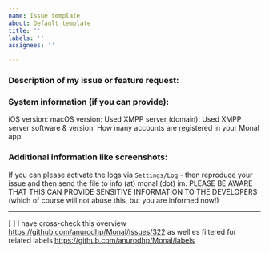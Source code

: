 ```yaml
---
name: Issue template
about: Default template
title: ''
labels: ''
assignees: ''

---
```


### Description of my issue or feature request:


### System information (if you can provide):

iOS version:
macOS version:
Used XMPP server (domain):
Used XMPP server software & version:
How many accounts are registered in your Monal app:

### Additional information like screenshots:


If you can please activate the logs via `Settings/Log` - then reproduce your issue and then send the file to info (at) monal (dot) im.
PLEASE BE AWARE THAT THIS CAN PROVIDE SENSITIVE INFORMATION TO THE DEVELOPERS (which of course will not abuse this, but you are informed now!)

---
[ ] I have cross-check this overview https://github.com/anurodhp/Monal/issues/322 as well es filtered for related labels https://github.com/anurodhp/Monal/labels
